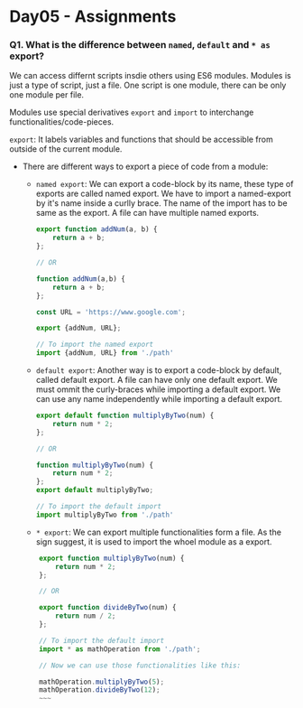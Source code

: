 # Day05 - Assignments


### Q1. What is the difference between `named`, `default` and `* as` export?

We can access differnt scripts insdie others using ES6 modules. Modules is just a type of script, just a file. One script is one module, there can be only one module per file.

Modules use special derivatives `export` and `import` to interchange functionalities/code-pieces.

`export`: It labels variables and functions that should be accessible from outside of the current module.

- There are different ways to  export a piece of code from a module:
    - `named export`: We can export a code-block by its name, these type of exports are called named export. We have to import a named-export by it's name inside a curlly brace. The name of the import has to be same as the export. A file can have multiple named exports.

        ~~~javascript
        export function addNum(a, b) {
            return a + b;
        };

        // OR

        function addNum(a,b) {
            return a + b;
        };

        const URL = 'https://www.google.com';
        
        export {addNum, URL};

        // To import the named export
        import {addNum, URL} from './path'
        ~~~
    - `default export`: Another way is to export a code-block by default, called default export. A file can have only one default export. We must ommit the curly-braces while importing a default export. We can use any name independently while importing a default export.
        ~~~javascript
        export default function multiplyByTwo(num) {
            return num * 2;
        };

        // OR

        function multiplyByTwo(num) {
            return num * 2;
        };
        export default multiplyByTwo;
        
        // To import the default import
        import multiplyByTwo from './path'
        ~~~

    - `* export`: We can export multiple functionalities form a file. As the sign suggest, it is used to import the whoel module as a export.
    ~~~javascript
        export function multiplyByTwo(num) {
            return num * 2;
        };

        // OR

        export function divideByTwo(num) {
            return num / 2;
        };

        // To import the default import
        import * as mathOperation from './path';

        // Now we can use those functionalities like this:

        mathOperation.multiplyByTwo(5);
        mathOperation.divideByTwo(12);
        ~~~